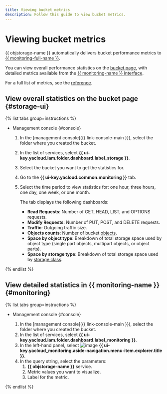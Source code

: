 ```yaml
---
title: Viewing bucket metrics
description: Follow this guide to view bucket metrics.
---
```


# Viewing bucket metrics

{{ objstorage-name }} automatically delivers bucket performance metrics to [{{ monitoring-full-name }}](../../../monitoring).

You can view overall performance statistics on the [bucket page](#storage-ui), with detailed metrics available from the [{{ monitoring-name }} interface](#monitoring).

For a full list of metrics, see the [reference](../../metrics.md).

## View overall statistics on the bucket page {#storage-ui}

{% list tabs group=instructions %}

- Management console {#console}

   1. In the [management console]({{ link-console-main }}), select the folder where you created the bucket.
   1. In the list of services, select **{{ ui-key.yacloud.iam.folder.dashboard.label_storage }}**.
   1. Select the bucket you want to get the statistics for.
   1. Go to the **{{ ui-key.yacloud.common.monitoring }}** tab.
   1. Select the time period to view statistics for: one hour, three hours, one day, one week, or one month.

      The tab displays the following dashboards:

      * **Read Requests**: Number of GET, HEAD, LIST, and OPTIONS requests.
      * **Modify Requests**: Number of PUT, POST, and DELETE requests.
      * **Traffic**: Outgoing traffic size.
      * **Objects counts**: Number of bucket [objects](../../concepts/object).
      * **Space by object type**: Breakdown of total storage space used by object type (single part objects, multipart objects, or object parts).
      * **Space by storage type**: Breakdown of total storage space used by [storage class](../../concepts/storage-class).

{% endlist %}

## View detailed statistics in {{ monitoring-name }} {#monitoring}

{% list tabs group=instructions %}

- Management console {#console}

   1. In the [management console]({{ link-console-main }}), select the folder where you created the bucket.
   1. In the list of services, select **{{ ui-key.yacloud.iam.folder.dashboard.label_monitoring }}**.
   1. In the left-hand panel, select ![image](../../../_assets/monitoring/concepts/visualization/legend-goto-chart.svg) **{{ ui-key.yacloud_monitoring.aside-navigation.menu-item.explorer.title }}**.
   1. In the query string, select the parameters:
      1. **{{ objstorage-name }}** service.
      1. Metric values you want to visualize.
      1. Label for the metric.

{% endlist %}